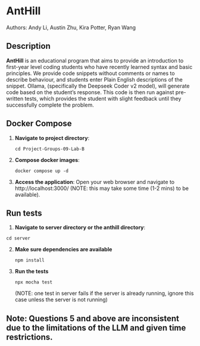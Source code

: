 # AntHill

Authors: Andy Li, Austin Zhu, Kira Potter, Ryan Wang


## Description

**AntHill** is an educational program that aims to provide an introduction to first-year level coding students who have recently learned syntax and basic principles. We provide code snippets without comments or names to describe behaviour, and students enter Plain English descriptions of the snippet. Ollama, (specifically the Deepseek Coder v2 model), will generate code based on the student’s response. This code is then run against pre-written tests, which provides the student with slight feedback until they successfully complete the problem.

## Docker Compose

1. **Navigate to project directory**:
   ```
   cd Project-Groups-09-Lab-B
   ```

2. **Compose docker images**:
   ```
   docker compose up -d
   ```

3. **Access the application**:
   Open your web browser and navigate to http://localhost:3000/ (NOTE: this may take some time (1-2 mins) to be available).

## Run tests

1. **Navigate to server directory or the anthill directory**:
```
cd server
```

2. **Make sure dependencies are available**
   ```
   npm install
   ```
3. **Run the tests**
   ```
   npx mocha test
   ```
   (NOTE: one test in server fails if the server is already running, ignore this case unless the server is not running)

## Note: Questions 5 and above are inconsistent due to the limitations of the LLM and given time restrictions.
